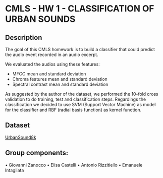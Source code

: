 # CMLS - HW 1 - CLASSIFICATION OF URBAN SOUNDS

## Description

The goal of this CMLS homework is to build a classifier that could predict the audio event recorded in an audio excerpt. 

We evaluated the audios using these features:

- MFCC mean and standard deviation
- Chroma features mean and standard deviation
- Spectral contrast mean and standard deviation

As suggested by the author of the dataset, we performed the 10-fold cross validation to do training, test and classification steps.
Regardings the classification we decided to use SVM (Support Vector Machine) as model for the classifier and RBF (radial basis function) as kernel function.

## Dataset
[UrbanSound8k](https://www.kaggle.com/chrisfilo/urbansound8k)

## Group components:
•	Giovanni Zanocco
•	Elisa Castelli
•	Antonio Rizzitiello
•	Emanuele Intagliata

